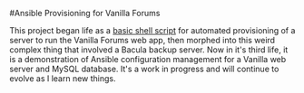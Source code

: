 #Ansible Provisioning for Vanilla Forums

This project began life as a [basic shell script](https://github.com/jerrywardlow/vanilla-qa/tree/Shell) for automated provisioning of a server to run the Vanilla Forums web app, then morphed into this weird complex thing that involved a Bacula backup server. Now in it's third life, it is a demonstration of Ansible configuration management for a Vanilla web server and MySQL database. It's a work in progress and will continue to evolve as I learn new things.
